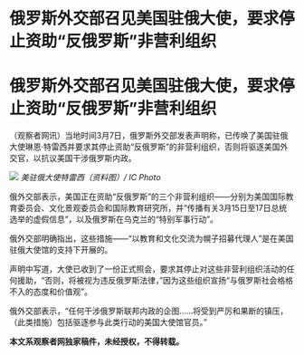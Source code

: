 # 俄罗斯外交部召见美国驻俄大使，要求停止资助“反俄罗斯”非营利组织

# 俄罗斯外交部召见美国驻俄大使，要求停止资助“反俄罗斯”非营利组织

（观察者网讯）当地时间3月7日，俄罗斯外交部发表声明称，已传唤了美国驻俄大使琳恩·特雷西并要求其停止资助“反俄罗斯”的非营利组织，否则将驱逐美国外交官，以抗议美国干涉俄罗斯内政。

![](https://inews.gtimg.com/om_bt/O338-09Zfw6t3ve71Guu2IS929RXRyQbWDch1XpnVcTvYAA/1000)
_美驻俄大使特雷西（资料图）/ IC Photo_

俄外交部表示，美国正在资助“反俄罗斯”的三个非营利组织——分别为美国国际教育委员会、文化景观委员会和国际教育研究所，并“传播有关3月15日至17日总统选举的虚假信息”，以及俄罗斯在乌克兰的“特别军事行动”。

俄外交部明确指出，这些措施——“以教育和文化交流为幌子招募代理人”是在美国驻俄大使馆的支持下开展的。

声明中写道，大使已收到了一份正式照会，要求其停止对这些非营利组织活动的任何援助，“否则，将被视为违反俄罗斯法律，”因为这些组织宣扬“与俄罗斯社会格格不入的态度和价值观”。

俄外交部表示，“任何干涉俄罗斯联邦内政的企图……将受到严厉和果断的镇压，（此类措施）包括驱逐参与此类行动的美国大使馆官员。”

**本文系观察者网独家稿件，未经授权，不得转载。**

